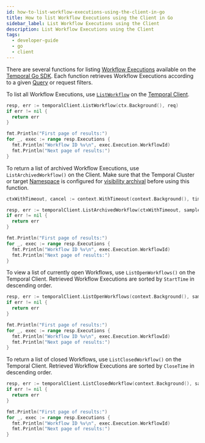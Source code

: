 ```yaml
---
id: how-to-list-workflow-executions-using-the-client-in-go
title: How to list Workflow Executions using the Client in Go
sidebar_label: List Workflow Executions using the Client
description: List Workflow Executions using the Client
tags:
  - developer-guide
  - go
  - client
---
```


There are several functions for listing [Workflow Executions](/concepts/what-is-a-workflow-execution) available on the [Temporal Go SDK](https://pkg.go.dev/go.temporal.io/sdk).
Each function retrieves Workflow Executions according to a given [Query](/concepts/what-is-a-query) or request filters.

To list all Workflow Executions, use [`ListWorkflow`](https://pkg.go.dev/go.temporal.io/sdk/client#Client.ListWorkflow) on the [Temporal Client](/concepts/what-is-a-temporal-client).

```go
resp, err := temporalClient.ListWorkflow(ctx.Background(), req)
if err != nil {
  return err
}

fmt.Println("First page of results:")
for _, exec := range resp.Executions {
  fmt.Println("Workflow ID %v\n", exec.Execution.WorkflowId)
  fmt.Println("Next page of results:")
}
```

To return a list of archived Workflow Executions, use `ListArchivedWorkflow()` on the Client.
Make sure that the Temporal Cluster or target [Namespace](/concepts/what-is-a-namespace) is configured for [visibility archival](/concepts/what-is-standard-visibility) before using this function.

```go
ctxWithTimeout, cancel := context.WithTimeout(context.Background(), time.Minute)

resp, err := temporalClient.ListArchivedWorkflow(ctxWithTimeout, sampleListRequest)
if err != nil {
  return err
}

fmt.Println("First page of results:")
for _, exec := range resp.Executions {
  fmt.Println("Workflow ID %v\n", exec.Execution.WorkflowId)
  fmt.Println("Next page of results:")
}
```

To view a list of currently open Workflows, use `ListOpenWorkflows()` on the Temporal Client.
Retrieved Workflow Executions are sorted by `StartTime` in descending order.

```go
resp, err := temporalClient.ListOpenWorkflows(context.Background(), sampleListRequest)
if err != nil {
  return err
}

fmt.Println("First page of results:")
for _, exec := range resp.Executions {
  fmt.Println("Workflow ID %v\n", exec.Execution.WorkflowId)
  fmt.Println("Next page of results:")
}
```

To return a list of closed Workflows, use `ListClosedWorkflow()` on the Temporal Client.
Retrieved Workflow Executions are sorted by `CloseTime` in descending order.

```go
resp, err := temporalClient.ListClosedWorkflow(context.Background(), sampleListRequest)
if err != nil {
  return err
}

fmt.Println("First page of results:")
for _, exec := range resp.Executions {
  fmt.Println("Workflow ID %v\n", exec.Execution.WorkflowId)
  fmt.Println("Next page of results:")
}
```
